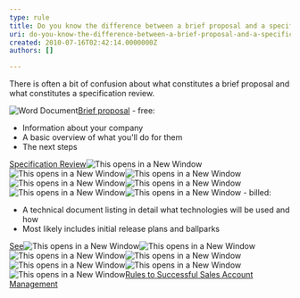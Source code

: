 ```yaml
---
type: rule
title: Do you know the difference between a brief proposal and a specification review?
uri: do-you-know-the-difference-between-a-brief-proposal-and-a-specification-review
created: 2010-07-16T02:42:14.0000000Z
authors: []

---
```


 There is often a bit of confusion about what constitutes a brief proposal and what constitutes a specification review.<br> 


![](/Style%20Library/SSW/CoreImages/IconDoc.png "Word Document")[Brief proposal](http&#58;//www.ssw.com.au/ssw/Standards/templates/BriefProposalPostInitialMeeting.doc) - free:

- Information about your company
- A basic overview of what you'll do for them
- The next steps


[Specification Review](/management/rulestobetterspecificationreviews/pages/default.aspx)![](/Style%20Library/SSW/CoreImages/IconNewWindow.png "This opens in a New Window")![](/Style%20Library/SSW/CoreImages/IconNewWindow.png "This opens in a New Window")![](/Style%20Library/SSW/CoreImages/IconNewWindow.png "This opens in a New Window")![](/Style%20Library/SSW/CoreImages/IconNewWindow.png "This opens in a New Window")![](/_LAYOUTS/15/Images/SSW/IconNewWindow.png "This opens in a New Window")![](/_LAYOUTS/15/Images/SSW/IconNewWindow.png "This opens in a New Window")![](/_LAYOUTS/15/Images/SSW/IconNewWindow.png "This opens in a New Window") - billed:

- A technical document listing in detail what technologies will be used and how
- Most likely includes initial release plans and ballparks


[See](/management/rulestobetterspecificationreviews/pages/default.aspx)![](/Style%20Library/SSW/CoreImages/IconNewWindow.png "This opens in a New Window")![](/Style%20Library/SSW/CoreImages/IconNewWindow.png "This opens in a New Window")![](/Style%20Library/SSW/CoreImages/IconNewWindow.png "This opens in a New Window")![](/Style%20Library/SSW/CoreImages/IconNewWindow.png "This opens in a New Window")![](/_LAYOUTS/15/Images/SSW/IconNewWindow.png "This opens in a New Window")![](/_LAYOUTS/15/Images/SSW/IconNewWindow.png "This opens in a New Window")![](/_LAYOUTS/15/Images/SSW/IconNewWindow.png "This opens in a New Window")[Rules to Successful Sales Account Management](/Management/RulesToSuccessfulSalesAndAccountManagement/Pages/Meetings-Outcomes-from-initial-meeting.aspx)

